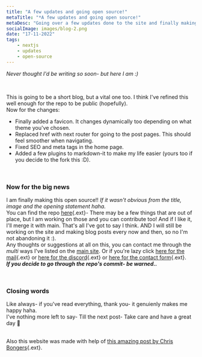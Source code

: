 ```yaml
---
title: "A few updates and going open source!"
metaTitle: "*A few updates and going open source!"
metaDesc: "Going over a few updates done to the site and finally making this open source!"
socialImage: images/blog-2.png
date: "17-11-2022"
tags:
    - nextjs
    - updates
    - open-source
---
```


_Never thought I'd be writing so soon- but here I am :)_

&nbsp;

This is going to be a short blog, but a vital one too. I think I've refined this well enough for the repo to be public (hopefully). \
Now for the changes:

-   Finally added a favicon. It changes dynamically too depending on what theme you've chosen.
-   Replaced href with next router for going to the post pages. This should feel smoother when navigating.
-   Fixed SEO and meta tags in the home page.
-   Added a few plugins to markdown-it to make my life easier (yours too if you decide to the fork this :D).

&nbsp;

### Now for the big news

I am finally making this open source!! _If it wasn't obvious from the title, image and the opening statement haha._ \
You can find the repo [here](https://github.com/zoclhas/blog){.ext}- There may be a few things that are out of place, but I am working on those and you can contribute too! And if I like it, I'll merge it with main. That's all I've got to say I think. AND I will still be working on the site and making blog posts every now and then, so no I'm not abandoning it :). \
Any thoughts or suggestions at all on this, you can contact me through the _multi_ ways I've listed on the [main site](https://zochy.xyz). Or if you're lazy click [here for the mail](mailto:hi@zoclhas.com){.ext} or [here for the discord](https://discord.com/users/301347642682900481){.ext} or [here for the contact form](https://www.zoclhas.com/#contact){.ext}. \
**_If you decide to go through the repo's commit- be warned.._**

&nbsp;

### Closing words

Like always- if you've read everything, thank you- it genuienly makes me happy haha. \
I've nothing more left to say- Till the next post- Take care and have a great day 💜 \
&nbsp;

Also this website was made with help of [this amazing post by Chris Bongers](https://blog.openreplay.com/creating-a-markdown-blog-powered-by-next-js-in-under-an-hour){.ext}.

